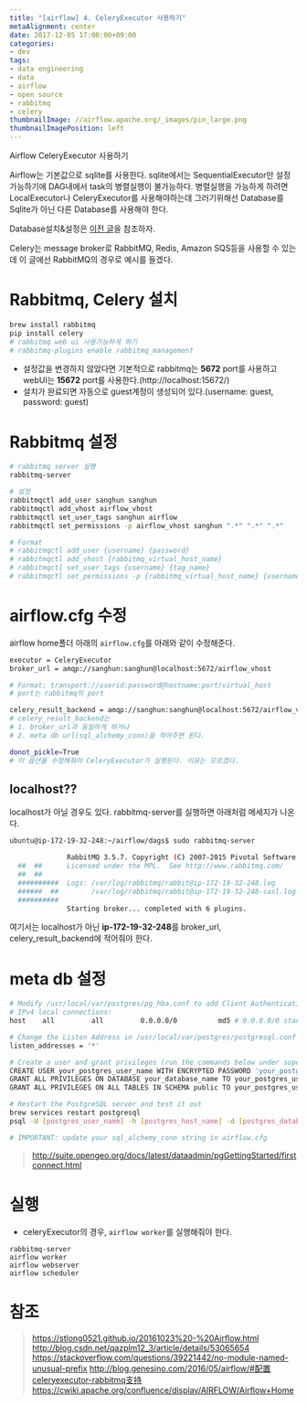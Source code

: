 ```yaml
---
title: "[airflow] 4. CeleryExecutor 사용하기"
metaAlignment: center
date: 2017-12-05 17:00:00+09:00
categories:
- dev
tags:
- data engineering
- data
- airflow
- open source
- rabbitmq
- celery
thumbnailImage: //airflow.apache.org/_images/pin_large.png
thumbnailImagePosition: left
---
```


Airflow CeleryExecutor 사용하기

<!--more-->

<!--toc-->

Airflow는 기본값으로 sqlite를 사용한다. sqlite에서는 SequentialExecutor만 설정가능하기에 DAG내에서 task의 병렬실행이 불가능하다. 병렬실행을 가능하게 하려면 LocalExecutor나 CeleryExecutor를 사용해야하는데 그러기위해선 Database를 Sqlite가 아닌 다른 Database를 사용해야 한다. 

Database설치&설정은 [이전 글](sanghkaang.github.io/2017/12/airflow-3.-localexecutor-%EC%82%AC%EC%9A%A9%ED%95%98%EA%B8%B0/)을 참조하자.

Celery는 message broker로 RabbitMQ, Redis, Amazon SQS등을 사용할 수 있는데 이 글에선 RabbitMQ의 경우로 예시를 들겠다.

# Rabbitmq, Celery 설치

```sh
brew install rabbitmq
pip install celery
# rabbitmq web ui 사용가능하게 하기
# rabbitmq-plugins enable rabbitmq_management
```

- 설정값을 변경하지 않았다면 기본적으로 rabbitmq는 **5672** port를 사용하고 webUI는 **15672** port를 사용한다.(http://localhost:15672/)
- 설치가 완료되면 자동으로 guest계정이 생성되어 있다.(username: guest, password: guest)

# Rabbitmq 설정

```sh
# rabbitmq server 실행
rabbitmq-server 
```

```sh
# 설정
rabbitmqctl add_user sanghun sanghun
rabbitmqctl add_vhost airflow_vhost
rabbitmqctl set_user_tags sanghun airflow
rabbitmqctl set_permissions -p airflow_vhost sanghun ".*" ".*" ".*"

# Format
# rabbitmqctl add_user {username} {password}
# rabbitmqctl add_vhost {rabbitmq_virtual_host_name}
# rabbitmqctl set_user_tags {username} {tag_name}
# rabbitmqctl set_permissions -p {rabbitmq_virtual_host_name} {username} ".*" ".*" ".*"
```

# airflow.cfg 수정

airflow home폴더 아래의 `airflow.cfg`를 아래와 같이 수정해준다.

```sh
executor = CeleryExecutor
broker_url = amqp://sanghun:sanghun@localhost:5672/airflow_vhost

# Format: transport://userid:password@hostname:port/virtual_host
# port는 rabbitmq의 port

celery_result_backend = amqp://sanghun:sanghun@localhost:5672/airflow_vhost
# celery_result_backend는 
# 1. broker_url과 동일하게 하거나 
# 2. meta db url(sql_alchemy_conn)을 적어주면 된다.

donot_pickle=True
# 이 옵션을 수정해줘야 CeleryExecutor가 실행된다. 이유는 모르겠다. 
```

## localhost??

localhost가 아닐 경우도 있다. rabbitmq-server를 실행하면 아래처럼 메세지가 나온다.

```sh
ubuntu@ip-172-19-32-248:~/airflow/dags$ sudo rabbitmq-server

              RabbitMQ 3.5.7. Copyright (C) 2007-2015 Pivotal Software, Inc.
  ##  ##      Licensed under the MPL.  See http://www.rabbitmq.com/
  ##  ##
  ##########  Logs: /var/log/rabbitmq/rabbit@ip-172-19-32-248.log
  ######  ##        /var/log/rabbitmq/rabbit@ip-172-19-32-248-sasl.log
  ##########
              Starting broker... completed with 6 plugins.
```

여기서는 localhost가 아닌 **ip-172-19-32-248**를 broker_url, celery_result_backend에 적어줘야 한다.

# meta db 설정

```sh
# Modify /usr/local/var/postgres/pg_hba.conf to add Client Authentication Record
# IPv4 local connections:
host    all         all         0.0.0.0/0          md5 # 0.0.0.0/0 stands for all ips; use CIDR address to restrict access; md5 for pwd authentication

# Change the Listen Address in /usr/local/var/postgres/postgresql.conf
listen_addresses = '*'

# Create a user and grant privileges (run the commands below under superuser of postgres)
CREATE USER your_postgres_user_name WITH ENCRYPTED PASSWORD 'your_postgres_pwd';
GRANT ALL PRIVILEGES ON DATABASE your_database_name TO your_postgres_user_name;
GRANT ALL PRIVILEGES ON ALL TABLES IN SCHEMA public TO your_postgres_user_name;

# Restart the PostgreSQL server and test it out
brew services restart postgresql
psql -U [postgres_user_name] -h [postgres_host_name] -d [postgres_database_name]

# IMPORTANT: update your sql_alchemy_conn string in airflow.cfg
```

> http://suite.opengeo.org/docs/latest/dataadmin/pgGettingStarted/firstconnect.html

# 실행

- celeryExecutor의 경우, `airflow worker`를 실행해줘야 한다.

```
rabbitmq-server
airflow worker
airflow webserver
airflow scheduler
```


# 참조

> https://stlong0521.github.io/20161023%20-%20Airflow.html
> http://blog.csdn.net/qazplm12_3/article/details/53065654
> https://stackoverflow.com/questions/39221442/no-module-named-unusual-prefix
> http://blog.genesino.com/2016/05/airflow/#配置celeryexecutor-rabbitmq支持
> https://cwiki.apache.org/confluence/display/AIRFLOW/Airflow+Home